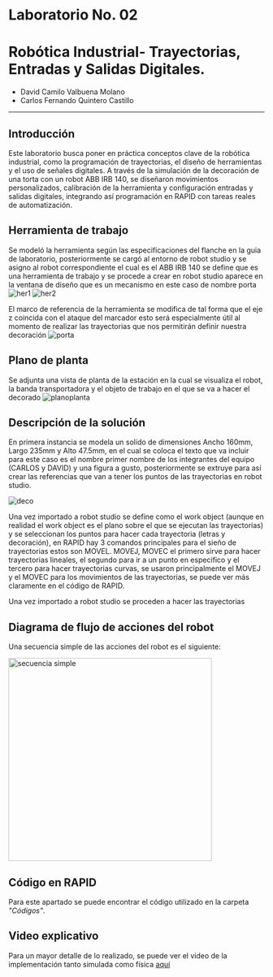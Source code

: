 # Laboratorio No. 02
# Robótica Industrial- Trayectorias, Entradas y Salidas Digitales.

* David Camilo Valbuena Molano
* Carlos Fernando Quintero Castillo
---

## Introducción 
Este laboratorio busca poner en práctica conceptos clave de la robótica industrial, como la programación de trayectorias, el diseño de herramientas y el uso de señales digitales. A través de la simulación de la decoración de una torta con un robot ABB IRB 140, se diseñaron movimientos personalizados, calibración de la herramienta y configuración entradas y salidas digitales, integrando así programación en RAPID con tareas reales de automatización.

## Herramienta de trabajo
Se modeló la herramienta según las especificaciones del flanche en la guia de laboratorio, posteriormente se cargó al entorno de robot studio y se asigno al robot correspondiente el cual es el ABB IRB 140 se define que es una herramienta de trabajo y se procede a crear en robot studio aparece en la ventana de diseño que es un mecanismo en este caso de nombre porta
![her1](imagenes2/her1.png)
![her2](imagenes2/her2.png) 

El marco de referencia de la herramienta se modifica de tal forma que el eje z coincida con el ataque del marcador esto será especialmente útil al momento de realizar las trayectorias que nos permitirán definir nuestra decoración
![porta](imagenes2/porta.png)




## Plano de planta
Se adjunta una vista de planta de la estación en la cual se visualiza el robot, la banda transportadora y el objeto de trabajo en el que se va a hacer el decorado 
![planoplanta](imagenes2/planoplanta.png)





## Descripción de la solución 
En primera instancia se modela un solido de dimensiones Ancho 160mm, Largo 235mm y Alto 47.5mm, en el cual se coloca el texto que va incluir para este caso es el nombre primer nombre de los integrantes del equipo (CARLOS y DAVID) y una figura a gusto,  posteriormente se extruye para así crear las referencias que van a tener los puntos de las trayectorias en robot studio.

![deco](imagenes2/deco.png)


Una vez importado a robot studio se define como el work object (aunque en realidad el work object es el plano sobre el que se ejecutan las trayectorias) y se seleccionan los puntos para hacer cada trayectoria (letras y decoración), en RAPID hay 3 comandos principales para el sieño de trayectorias estos son MOVEL. MOVEJ, MOVEC el primero sirve para hacer trayectorias lineales, el segundo para ir a un punto en especifico y el tercero para hacer trayectorias curvas, se usaron principalmente el MOVEJ y el MOVEC para los movimientos de las trayectorias, se puede ver más claramente en el código de RAPID. 
 


Una vez importado a robot studio se proceden a hacer las trayectorias 




## Diagrama de flujo de acciones del robot

Una secuencia simple de las acciones del robot es el siguiente: 

<img src="imagenes2/Secuencia_simple.png" alt="secuencia simple" width="400">



## Código en RAPID

Para este apartado se puede encontrar el código utilizado en la carpeta *"Códigos"*.

## Video explicativo
Para un mayor detalle de lo realizado, se puede ver el video de la implementación tanto simulada como física [aquí](https://youtu.be/SD21q73Zi-A)
